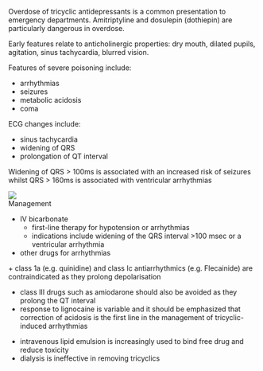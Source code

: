 Overdose of tricyclic antidepressants is a common presentation to emergency departments. Amitriptyline and dosulepin (dothiepin) are particularly dangerous in overdose.  
  
Early features relate to anticholinergic properties: dry mouth, dilated pupils, agitation, sinus tachycardia, blurred vision.  
  
Features of severe poisoning include:  
* arrhythmias
* seizures
* metabolic acidosis
* coma

  
ECG changes include:  
* sinus tachycardia
* widening of QRS
* prolongation of QT interval

  
Widening of QRS \> 100ms is associated with an increased risk of seizures whilst QRS \> 160ms is associated with ventricular arrhythmias  
  
[![](https://d32xxyeh8kfs8k.cloudfront.net/images_Passmedicine/ecg089.png)](https://d32xxyeh8kfs8k.cloudfront.net/images_Passmedicine/ecg089b.png)  
Management  
* IV bicarbonate
	+ first\-line therapy for hypotension or arrhythmias
	+ indications include widening of the QRS interval \>100 msec or a ventricular arrhythmia
* other drugs for arrhythmias

 \+ class 1a (e.g. quinidine) and class Ic antiarrhythmics (e.g. Flecainide) are contraindicated as they prolong depolarisation  
* class III drugs such as amiodarone should also be avoided as they prolong the QT interval
* response to lignocaine is variable and it should be emphasized that correction of acidosis is the first line in the management of tricyclic\-induced arrhythmias

- intravenous lipid emulsion is increasingly used to bind free drug and reduce toxicity
- dialysis is ineffective in removing tricyclics
